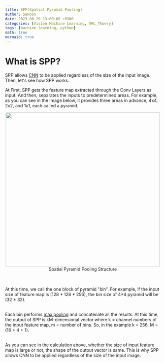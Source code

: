 ```yaml
---
title: SPP(Spatial Pyramid Pooling)
author: SeHoon
date: 2023-06-29 13:00:00 +0900
categories: [Vision Machine Learning, VML_Thoery]
tags: [machine learning, python]
math: true
mermaid: true
---
```


# What is SPP?

SPP allows [CNN](https://csh970605.github.io/posts/CNN/) to be applied regardless of the size of the input image. Then, let's see how SPP works.<br>

At First, SPP gets the feature map extracted through the Conv Layers as input. And then, separates the inputs to predetermined areas. For example, as you can see in the image below, it provides three areas in advance, 4x4, 2x2, and 1x1, each called a pyramid.

<center>
<img src="https://github.com/csh970605/csh970605.github.io/assets/28240052/cba18c6a-a615-4cdb-b749-d47dab9e3367" width=500><br>
Spatial Pyramid Pooling Structure
</center>
<br><br>

At this time, we call the one block of pyramid "bin". For example, if the input size of feature map is (128 * 128 * 256), the bin size of 4*4 pyramid will be (32 * 32).
<br><br>

Each bin performs [max pooling](https://csh970605.github.io/posts/Pooling/) and concatenate all the results. At this time, the output of SPP is kM-dimensional vector where k = channel numbers of the input feature map, m = number of bins. So, in the example k = 256, M = (16 + 4 + 1). <br>
<br>

As you can see in the calculation above, whether the size of input feature map is large or not, the shape of the output vector is same. This is why SPP allows CNN to be applied regardless of the size of the input image.